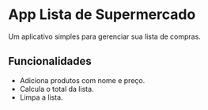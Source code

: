 # App Lista de Supermercado

Um aplicativo simples para gerenciar sua lista de compras.

## Funcionalidades
- Adiciona produtos com nome e preço.
- Calcula o total da lista.
- Limpa a lista.